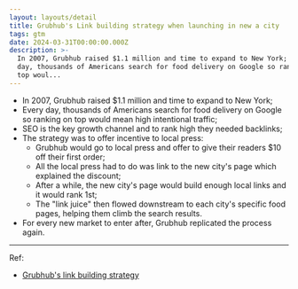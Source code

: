```yaml
---
layout: layouts/detail
title: Grubhub's Link building strategy when launching in new a city
tags: gtm
date: 2024-03-31T00:00:00.000Z
description: >-
  In 2007, Grubhub raised $1.1 million and time to expand to New York; Every
  day, thousands of Americans search for food delivery on Google so ranking on
  top woul...
---
```

* In 2007, Grubhub raised $1.1 million and time to expand to New York;
* Every day, thousands of Americans search for food delivery on Google so ranking on top would mean high intentional traffic;
* SEO is the key growth channel and to rank high they needed backlinks;
* The strategy was to offer incentive to local press:
  * Grubhub would go to local press and offer to give their readers $10 off their first order;
  * All the local press had to do was link to the new city's page which explained the discount;
  * After a while, the new city's page would build enough local links and it would rank 1st;
  * The "link juice" then flowed downstream to each city's specific food pages, helping them climb the search results.
* For every new market to enter after, Grubhub replicated the process again.

---

Ref:
* <a href="https://marketingexamples.com/seo/grubhub-link-building" target="_blank">Grubhub's link building strategy</a>
